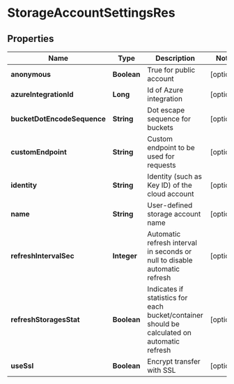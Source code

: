 
# StorageAccountSettingsRes

## Properties
Name | Type | Description | Notes
------------ | ------------- | ------------- | -------------
**anonymous** | **Boolean** | True for public account |  [optional]
**azureIntegrationId** | **Long** | Id of Azure integration |  [optional]
**bucketDotEncodeSequence** | **String** | Dot escape sequence for buckets |  [optional]
**customEndpoint** | **String** | Custom endpoint to be used for requests |  [optional]
**identity** | **String** | Identity (such as Key ID) of the cloud account |  [optional]
**name** | **String** | User-defined storage account name |  [optional]
**refreshIntervalSec** | **Integer** | Automatic refresh interval in seconds or null to disable automatic refresh |  [optional]
**refreshStoragesStat** | **Boolean** | Indicates if statistics for each bucket/container should be calculated on automatic refresh |  [optional]
**useSsl** | **Boolean** | Encrypt transfer with SSL |  [optional]



